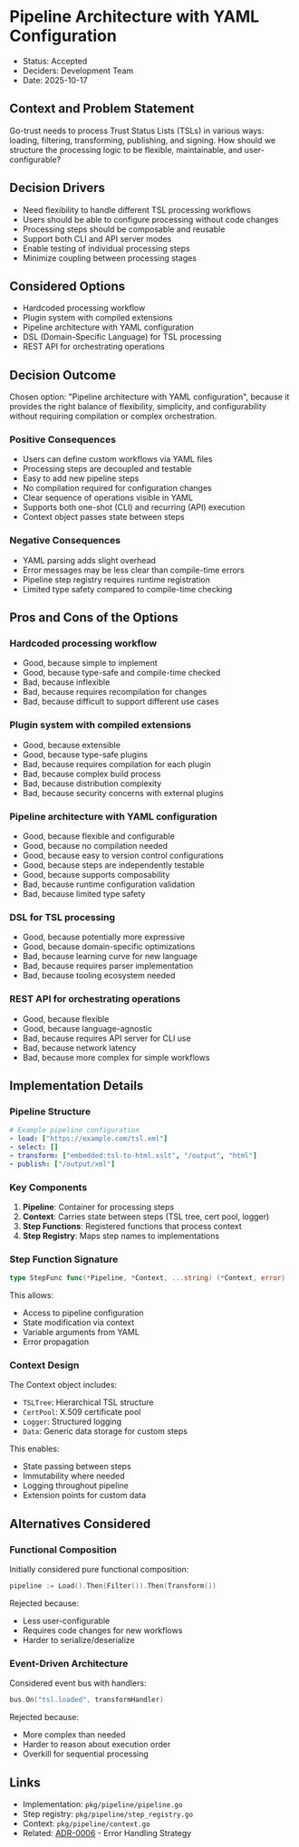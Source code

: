 # Pipeline Architecture with YAML Configuration

- Status: Accepted
- Deciders: Development Team
- Date: 2025-10-17

## Context and Problem Statement

Go-trust needs to process Trust Status Lists (TSLs) in various ways: loading, filtering, transforming, publishing, and signing. How should we structure the processing logic to be flexible, maintainable, and user-configurable?

## Decision Drivers

- Need flexibility to handle different TSL processing workflows
- Users should be able to configure processing without code changes
- Processing steps should be composable and reusable
- Support both CLI and API server modes
- Enable testing of individual processing steps
- Minimize coupling between processing stages

## Considered Options

- Hardcoded processing workflow
- Plugin system with compiled extensions
- Pipeline architecture with YAML configuration
- DSL (Domain-Specific Language) for TSL processing
- REST API for orchestrating operations

## Decision Outcome

Chosen option: "Pipeline architecture with YAML configuration", because it provides the right balance of flexibility, simplicity, and configurability without requiring compilation or complex orchestration.

### Positive Consequences

- Users can define custom workflows via YAML files
- Processing steps are decoupled and testable
- Easy to add new pipeline steps
- No compilation required for configuration changes
- Clear sequence of operations visible in YAML
- Supports both one-shot (CLI) and recurring (API) execution
- Context object passes state between steps

### Negative Consequences

- YAML parsing adds slight overhead
- Error messages may be less clear than compile-time errors
- Pipeline step registry requires runtime registration
- Limited type safety compared to compile-time checking

## Pros and Cons of the Options

### Hardcoded processing workflow

- Good, because simple to implement
- Good, because type-safe and compile-time checked
- Bad, because inflexible
- Bad, because requires recompilation for changes
- Bad, because difficult to support different use cases

### Plugin system with compiled extensions

- Good, because extensible
- Good, because type-safe plugins
- Bad, because requires compilation for each plugin
- Bad, because complex build process
- Bad, because distribution complexity
- Bad, because security concerns with external plugins

### Pipeline architecture with YAML configuration

- Good, because flexible and configurable
- Good, because no compilation needed
- Good, because easy to version control configurations
- Good, because steps are independently testable
- Good, because supports composability
- Bad, because runtime configuration validation
- Bad, because limited type safety

### DSL for TSL processing

- Good, because potentially more expressive
- Good, because domain-specific optimizations
- Bad, because learning curve for new language
- Bad, because requires parser implementation
- Bad, because tooling ecosystem needed

### REST API for orchestrating operations

- Good, because flexible
- Good, because language-agnostic
- Bad, because requires API server for CLI use
- Bad, because network latency
- Bad, because more complex for simple workflows

## Implementation Details

### Pipeline Structure

```yaml
# Example pipeline configuration
- load: ["https://example.com/tsl.xml"]
- select: []
- transform: ["embedded:tsl-to-html.xslt", "/output", "html"]
- publish: ["/output/xml"]
```

### Key Components

1. **Pipeline**: Container for processing steps
2. **Context**: Carries state between steps (TSL tree, cert pool, logger)
3. **Step Functions**: Registered functions that process context
4. **Step Registry**: Maps step names to implementations

### Step Function Signature

```go
type StepFunc func(*Pipeline, *Context, ...string) (*Context, error)
```

This allows:
- Access to pipeline configuration
- State modification via context
- Variable arguments from YAML
- Error propagation

### Context Design

The Context object includes:
- `TSLTree`: Hierarchical TSL structure
- `CertPool`: X.509 certificate pool
- `Logger`: Structured logging
- `Data`: Generic data storage for custom steps

This enables:
- State passing between steps
- Immutability where needed
- Logging throughout pipeline
- Extension points for custom data

## Alternatives Considered

### Functional Composition

Initially considered pure functional composition:
```go
pipeline := Load().Then(Filter()).Then(Transform())
```

Rejected because:
- Less user-configurable
- Requires code changes for new workflows
- Harder to serialize/deserialize

### Event-Driven Architecture

Considered event bus with handlers:
```go
bus.On("tsl.loaded", transformHandler)
```

Rejected because:
- More complex than needed
- Harder to reason about execution order
- Overkill for sequential processing

## Links

- Implementation: `pkg/pipeline/pipeline.go`
- Step registry: `pkg/pipeline/step_registry.go`
- Context: `pkg/pipeline/context.go`
- Related: [ADR-0006](0006-error-handling.md) - Error Handling Strategy
